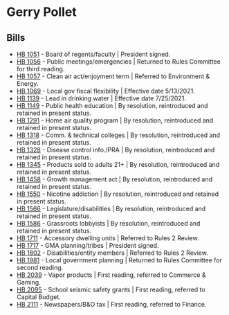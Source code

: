 # Gerry Pollet
## Bills
* [HB 1051](/bill/2021-22/hb/1051/) - Board of regents/faculty | President signed.
* [HB 1056](/bill/2021-22/hb/1056/) - Public meetings/emergencies | Returned to Rules Committee for third reading.
* [HB 1057](/bill/2021-22/hb/1057/) - Clean air act/enjoyment term | Referred to Environment & Energy.
* [HB 1069](/bill/2021-22/hb/1069/) - Local gov fiscal flexibility | Effective date 5/13/2021.
* [HB 1139](/bill/2021-22/hb/1139/) - Lead in drinking water | Effective date 7/25/2021.
* [HB 1149](/bill/2021-22/hb/1149/) - Public health education | By resolution, reintroduced and retained in present status.
* [HB 1291](/bill/2021-22/hb/1291/) - Home air quality program | By resolution, reintroduced and retained in present status.
* [HB 1318](/bill/2021-22/hb/1318/) - Comm. & technical colleges | By resolution, reintroduced and retained in present status.
* [HB 1328](/bill/2021-22/hb/1328/) - Disease control info./PRA | By resolution, reintroduced and retained in present status.
* [HB 1345](/bill/2021-22/hb/1345/) - Products sold to adults 21+ | By resolution, reintroduced and retained in present status.
* [HB 1458](/bill/2021-22/hb/1458/) - Growth management act | By resolution, reintroduced and retained in present status.
* [HB 1550](/bill/2021-22/hb/1550/) - Nicotine addiction | By resolution, reintroduced and retained in present status.
* [HB 1566](/bill/2021-22/hb/1566/) - Legislature/disabilities | By resolution, reintroduced and retained in present status.
* [HB 1586](/bill/2021-22/hb/1586/) - Grassroots lobbyists | By resolution, reintroduced and retained in present status.
* [HB 1711](/bill/2021-22/hb/1711/) - Accessory dwelling units | Referred to Rules 2 Review.
* [HB 1717](/bill/2021-22/hb/1717/) - GMA planning/tribes | President signed.
* [HB 1802](/bill/2021-22/hb/1802/) - Disabilities/entity members | Referred to Rules 2 Review.
* [HB 1981](/bill/2021-22/hb/1981/) - Local government planning | Returned to Rules Committee for second reading.
* [HB 2039](/bill/2021-22/hb/2039/) - Vapor products | First reading, referred to Commerce & Gaming.
* [HB 2095](/bill/2021-22/hb/2095/) - School seismic safety grants | First reading, referred to Capital Budget.
* [HB 2111](/bill/2021-22/hb/2111/) - Newspapers/B&O tax | First reading, referred to Finance.
